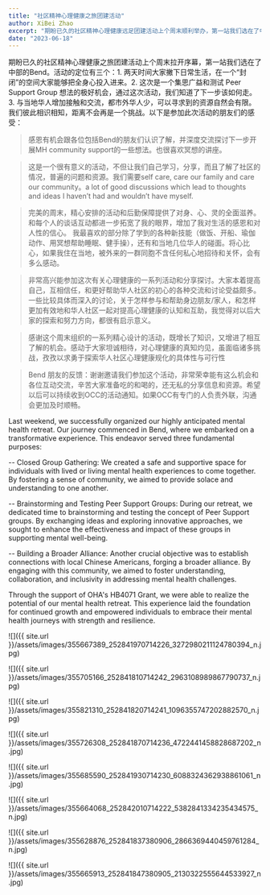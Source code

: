 ```yaml
---
title: "社区精神心理健康之旅团建活动"
author: XiBei Zhao
excerpt: "期盼已久的社区精神心理健康远足团建活动上个周末顺利举办，第一站我们选在了中部的Bend。活动的定位有三个：1. 两天大家撇下日常生活一起来到一个地方，在一个“封闭”的空间大家更能够把身心投入进来。通过相互安慰和理解，有助于培育彼此的社群感，和由此带来的安全感。2. 这次是一个集思广益和测试Peer Support Group(同行支持小组)想法的极好机会，通过这次活动，我们知道了下一步该如何走，至少我们知道这两三年在精神心理健康方面做出的努力在大方向上是对的。3. 与当地华人增加接触和交流，都市外华人少，可以寻求到的资源自然也会少，我们彼此相识相知，距离不会再是一个挑战。"
date: "2023-06-18"
---
```


期盼已久的社区精神心理健康之旅团建活动上个周末拉开序幕，第一站我们选在了中部的Bend。活动的定位有三个：1. 两天时间大家撇下日常生活，在一个“封闭”的空间大家能够把全身心投入进来。2. 这次是一个集思广益和测试 Peer Support Group 想法的极好机会，通过这次活动，我们知道了下一步该如何走。3. 与当地华人增加接触和交流，都市外华人少，可以寻求到的资源自然会有限。我们彼此相识相知，距离不会再是一个挑战。以下是参加此次活动的朋友们的感受：

>感恩有机会跟各位包括Bend的朋友们认识了解，并深度交流探讨下一步开展MH community support的一些想法。也很喜欢冥想的讲座。

>这是一个很有意义的活动，不但让我们自己学习，分享，而且了解了社区的情况，普遍的问题和资源。我们需要self care, care our family and care our community。a lot of good discussions which lead to thoughts  and ideas I haven’t had and wouldn’t have myself.   

>完美的周末，精心安排的活动和后勤保障提供了对身、心、灵的全面滋养。和每个人的谈话互动都进一步拓宽了我的眼界，增加了我对生活的感恩和对人性的信心。 我最喜欢的部分除了学到的各种新技能（做饭、开船、瑜伽动作、用冥想帮助睡眠、健手操），还有和当地几位华人的碰面。将心比心，如果我住在当地，被外来的一群同胞不含任何私心地招待和关怀，会有多么感动。

>非常高兴能参加这次有关心理健康的一系列活动和分享探讨。大家本着提高自己，互相信任，和更好帮助华人社区的初心的各种交流和讨论受益颇多。一些比较具体而深入的讨论，关于怎样参与和帮助身边朋友/家人，和怎样更加有效地和华人社区一起对提高心理健康的认知和互助，我觉得对以后大家的探索和努力方向，都很有启示意义。

>感谢这个周末组织的一系列精心设计的活动，既增长了知识，又增进了相互了解的机会。感动于大家坦诚相待，对心理健康的真知灼见，虽面临诸多挑战，孜孜以求勇于探索华人社区心理健康规化的具体性与可行性 

>Bend 朋友的反馈：谢谢邀请我们参加这个活动，非常荣幸能有这么机会和各位互动交流，辛苦大家准备吃的和喝的，还无私的分享信息和资源。希望以后可以持续收到OCC的活动通知。如果OCC有专门的人负责外联，沟通会更加及时顺畅。

Last weekend, we successfully organized our highly anticipated mental health retreat. Our journey commenced in Bend, where we embarked on a transformative experience. This endeavor served three fundamental purposes:

-- Closed Group Gathering: We created a safe and supportive space for individuals with lived or living mental health experiences to come together. By fostering a sense of community, we aimed to provide solace and understanding to one another.

-- Brainstorming and Testing Peer Support Groups: During our retreat, we dedicated time to brainstorming and testing the concept of Peer Support groups. By exchanging ideas and exploring innovative approaches, we sought to enhance the effectiveness and impact of these groups in supporting mental well-being.

-- Building a Broader Alliance: Another crucial objective was to establish connections with local Chinese Americans, forging a broader alliance. By engaging with this community, we aimed to foster understanding, collaboration, and inclusivity in addressing mental health challenges.

Through the support of OHA's HB4071 Grant, we were able to realize the potential of our mental health retreat. This experience laid the foundation for continued growth and empowered individuals to embrace their mental health journeys with strength and resilience.

![]({{ site.url }}/assets/images/355667389_252841970714226_3272980211124780394_n.jpg)

![]({{ site.url }}/assets/images/355705166_252841810714242_2963108989867790737_n.jpg)

![]({{ site.url }}/assets/images/355821310_252841820714241_1096355747202882570_n.jpg)

![]({{ site.url }}/assets/images/355726308_252841870714236_4722441458828687202_n.jpg)

![]({{ site.url }}/assets/images/355685590_252841930714230_6088324362938861061_n.jpg)

![]({{ site.url }}/assets/images/355664068_252842010714222_5382841334235434575_n.jpg)

![]({{ site.url }}/assets/images/355628876_252841837380906_2866369440459761284_n.jpg)

![]({{ site.url }}/assets/images/355665913_252841847380905_2130322555644533927_n.jpg)
